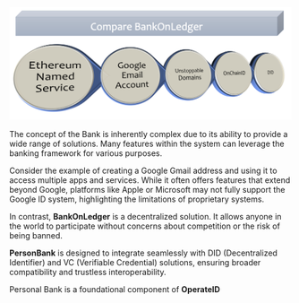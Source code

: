 ![image.png](/.attachments/image-13f7388e-7e70-4843-bcf8-ddd025383fee.png)


The concept of the Bank is inherently complex due to its ability to provide a wide range of solutions. Many features within the system can leverage the banking framework for various purposes.

Consider the example of creating a Google Gmail address and using it to access multiple apps and services. While it often offers features that extend beyond Google, platforms like Apple or Microsoft may not fully support the Google ID system, highlighting the limitations of proprietary systems.

In contrast, **BankOnLedger** is a decentralized solution. It allows anyone in the world to participate without concerns about competition or the risk of being banned.

**PersonBank** is designed to integrate seamlessly with DID (Decentralized Identifier) and VC (Verifiable Credential) solutions, ensuring broader compatibility and trustless interoperability.

Personal Bank is a foundational component of **OperateID**